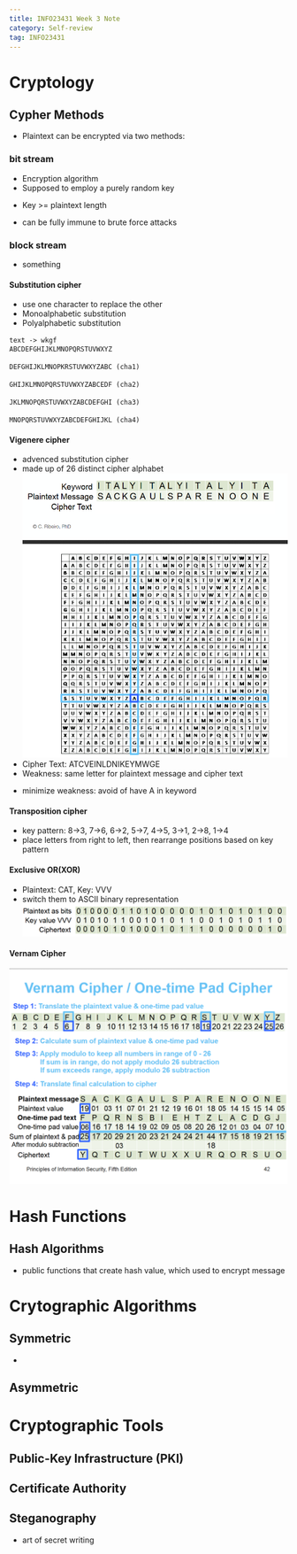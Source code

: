 ```yaml
---
title: INFO23431 Week 3 Note
category: Self-review
tag: INFO23431
---
```

# Cryptology
## Cypher Methods
* Plaintext can be encrypted via two methods:
### bit stream
* Encryption algorithm
* Supposed to employ a purely random key
 - Key >= plaintext length
* can be fully immune to brute force attacks
### block stream
* something
#### Substitution cipher
* use one character to replace the other
* Monoalphabetic substitution
* Polyalphabetic substitution 
```
text -> wkgf
ABCDEFGHIJKLMNOPQRSTUVWXYZ

DEFGHIJKLMNOPKRSTUVWXYZABC (cha1)

GHIJKLMNOPQRSTUVWXYZABCEDF (cha2)

JKLMNOPQRSTUVWXYZABCDEFGHI (cha3)

MNOPQRSTUVWXYZABCDEFGHIJKL (cha4)
```
#### Vigenere cipher
* advenced substitution cipher
* made up of 26 distinct cipher alphabet
![vigenere cipher](/assets/images/post_images/info23431-w3-2.png)
* Cipher Text: ATCVEINLDNIKEYMWGE
* Weakness: same letter for plaintext message and cipher text
 - minimize weakness: avoid of have A in keyword

#### Transposition cipher
* key pattern: 8->3, 7->6, 6->2, 5->7, 4->5, 3->1, 2->8, 1->4
* place letters from right to left, then rearrange positions based on key pattern

#### Exclusive OR(XOR)
* Plaintext: CAT, Key: VVV
* switch them to ASCII binary representation
![XOR Example](/assets/images/post_images/info23431-w3-3.png)

#### Vernam Cipher
![Vernam Example](/assets/images/post_images/info23431-w3-4.png)


# Hash Functions
## Hash Algorithms
* public functions that create hash value, which used to encrypt message

# Crytographic Algorithms
## Symmetric
* 
## Asymmetric

# Cryptographic Tools
## Public-Key Infrastructure (PKI)

## Certificate Authority

## Steganography
* art of secret writing
